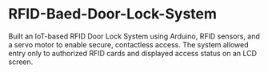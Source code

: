 # RFID-Baed-Door-Lock-System
Built an IoT-based RFID Door Lock System using Arduino, RFID sensors, and a servo motor to enable secure, contactless access. The system allowed entry only to authorized RFID cards and displayed access status on an LCD screen.
